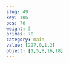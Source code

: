 ```yaml
---
slug: 49
key: 106
pos: 76
weight: 3
primes: 70
category: main
value: [227,0,1,2]
object: [1,5,8,16,18]
---
```


